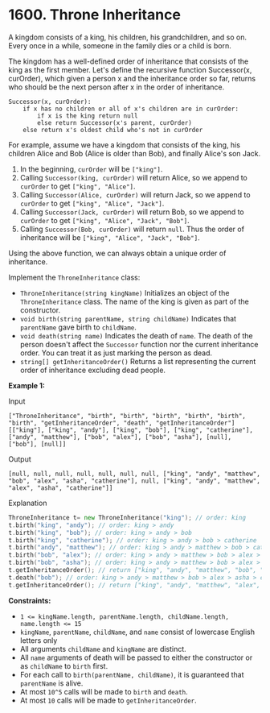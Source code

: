 # 1600. Throne Inheritance

A kingdom consists of a king, his children, his grandchildren, and so on. Every once in a while, someone in the family dies or a child is born.

The kingdom has a well-defined order of inheritance that consists of the king as the first member. Let's define the recursive function Successor(x, curOrder), which given a person x and the inheritance order so far, returns who should be the next person after x in the order of inheritance.

```
Successor(x, curOrder):
    if x has no children or all of x's children are in curOrder:
        if x is the king return null
        else return Successor(x's parent, curOrder)
    else return x's oldest child who's not in curOrder
```

For example, assume we have a kingdom that consists of the king, his children Alice and Bob (Alice is older than Bob), and finally Alice's son Jack.

1. In the beginning, `curOrder` will be `["king"]`.
2. Calling `Successor(king, curOrder)` will return Alice, so we append to `curOrder` to get `["king", "Alice"]`.
3. Calling `Successor(Alice, curOrder)` will return Jack, so we append to `curOrder` to get `["king", "Alice", "Jack"]`.
4. Calling `Successor(Jack, curOrder)` will return Bob, so we append to `curOrder` to get `["king", "Alice", "Jack", "Bob"]`.
5. Calling `Successor(Bob, curOrder)` will return `null`. Thus the order of inheritance will be `["king", "Alice", "Jack", "Bob"]`.

Using the above function, we can always obtain a unique order of inheritance.

Implement the `ThroneInheritance` class:

* `ThroneInheritance(string kingName)` Initializes an object of the `ThroneInheritance` class. The name of the king is given as part of the constructor.
* `void birth(string parentName, string childName)` Indicates that `parentName` gave birth to `childName`.
* `void death(string name)` Indicates the death of `name`. The death of the person doesn't affect the `Successor` function nor the current inheritance order. You can treat it as just marking the person as dead.
* `string[] getInheritanceOrder()` Returns a list representing the current order of inheritance excluding dead people.
 

**Example 1:**

Input
```
["ThroneInheritance", "birth", "birth", "birth", "birth", "birth", "birth", "getInheritanceOrder", "death", "getInheritanceOrder"]
[["king"], ["king", "andy"], ["king", "bob"], ["king", "catherine"], ["andy", "matthew"], ["bob", "alex"], ["bob", "asha"], [null], ["bob"], [null]]
```
Output
```
[null, null, null, null, null, null, null, ["king", "andy", "matthew", "bob", "alex", "asha", "catherine"], null, ["king", "andy", "matthew", "alex", "asha", "catherine"]]
```

Explanation
```go
ThroneInheritance t= new ThroneInheritance("king"); // order: king
t.birth("king", "andy"); // order: king > andy
t.birth("king", "bob"); // order: king > andy > bob
t.birth("king", "catherine"); // order: king > andy > bob > catherine
t.birth("andy", "matthew"); // order: king > andy > matthew > bob > catherine
t.birth("bob", "alex"); // order: king > andy > matthew > bob > alex > catherine
t.birth("bob", "asha"); // order: king > andy > matthew > bob > alex > asha > catherine
t.getInheritanceOrder(); // return ["king", "andy", "matthew", "bob", "alex", "asha", "catherine"]
t.death("bob"); // order: king > andy > matthew > bob > alex > asha > catherine
t.getInheritanceOrder(); // return ["king", "andy", "matthew", "alex", "asha", "catherine"]
```
 

**Constraints:**

* `1 <= kingName.length, parentName.length, childName.length, name.length <= 15`
* `kingName`, `parentName`, `childName`, and `name` consist of lowercase English letters only
* All arguments `childName` and `kingName` are distinct.
* All `name` arguments of death will be passed to either the constructor or as `childName` to `birth` first.
* For each call to `birth(parentName, childName)`, it is guaranteed that `parentName` is alive.
* At most `10^5` calls will be made to `birth` and `death`.
* At most `10` calls will be made to `getInheritanceOrder`.